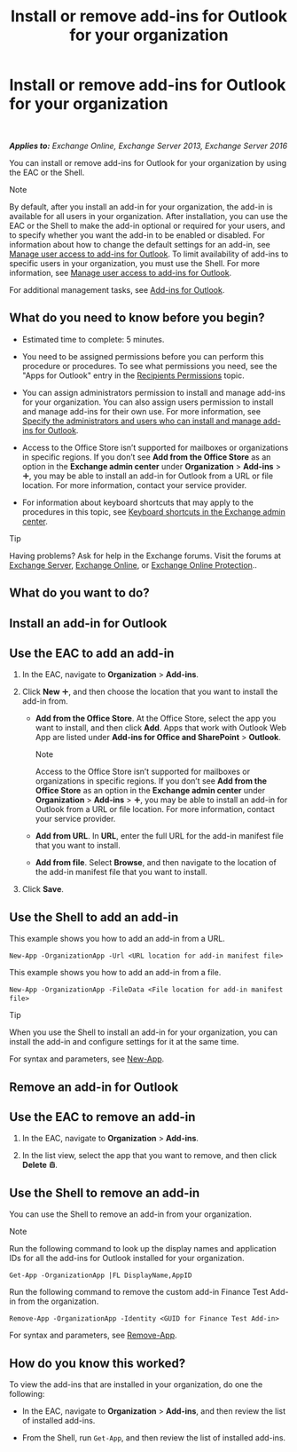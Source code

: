 ﻿---
title: 'Install or remove add-ins for Outlook for your organization'
TOCTitle: Install or remove add-ins for Outlook for your organization
ms:assetid: 112f3ef7-9943-4a1e-8a42-e08e8e9f67f4
ms:mtpsurl: https://technet.microsoft.com/en-us/library/JJ943752(v=EXCHG.150)
ms:contentKeyID: 51028419
ms.date: 12/10/2017
mtps_version: v=EXCHG.150
---

# Install or remove add-ins for Outlook for your organization

 

_**Applies to:** Exchange Online, Exchange Server 2013, Exchange Server 2016_


You can install or remove add-ins for Outlook for your organization by using the EAC or the Shell.


> [!NOTE]
> By default, after you install an add-in for your organization, the add-in is available for all users in your organization. After installation, you can use the EAC or the Shell to make the add-in optional or required for your users, and to specify whether you want the add-in to be enabled or disabled. For information about how to change the default settings for an add-in, see <A href="https://docs.microsoft.com/en-us/exchange/clients-and-mobile-in-exchange-online/add-ins-for-outlook/manage-user-access-to-add-ins">Manage user access to add-ins for Outlook</A>. To limit availability of add-ins to specific users in your organization, you must use the Shell. For more information, see <A href="https://docs.microsoft.com/en-us/exchange/clients-and-mobile-in-exchange-online/add-ins-for-outlook/manage-user-access-to-add-ins">Manage user access to add-ins for Outlook</A>.



For additional management tasks, see [Add-ins for Outlook](https://docs.microsoft.com/en-us/exchange/clients-and-mobile-in-exchange-online/add-ins-for-outlook/add-ins-for-outlook).

## What do you need to know before you begin?

  - Estimated time to complete: 5 minutes.

  - You need to be assigned permissions before you can perform this procedure or procedures. To see what permissions you need, see the "Apps for Outlook" entry in the [Recipients Permissions](recipients-permissions-exchange-2013-help.md) topic.

  - You can assign administrators permission to install and manage add-ins for your organization. You can also assign users permission to install and manage add-ins for their own use. For more information, see [Specify the administrators and users who can install and manage add-ins for Outlook](specify-the-administrators-and-users-who-can-install-and-manage-https://docs.microsoft.com/en-us/exchange/clients-and-mobile-in-exchange-online/add-ins-for-outlook/add-ins-for-outlook).

  - Access to the Office Store isn’t supported for mailboxes or organizations in specific regions. If you don’t see **Add from the Office Store** as an option in the **Exchange admin center** under **Organization** \> **Add-ins** \> ![Add Icon](images/JJ218640.c1e75329-d6d7-4073-a27d-498590bbb558(EXCHG.150).gif "Add Icon"), you may be able to install an add-in for Outlook from a URL or file location. For more information, contact your service provider.

  - For information about keyboard shortcuts that may apply to the procedures in this topic, see [Keyboard shortcuts in the Exchange admin center](keyboard-shortcuts-in-the-exchange-admin-center-exchange-online-protection-help.md).


> [!TIP]
> Having problems? Ask for help in the Exchange forums. Visit the forums at <A href="https://go.microsoft.com/fwlink/p/?linkid=60612">Exchange Server</A>, <A href="https://go.microsoft.com/fwlink/p/?linkid=267542">Exchange Online</A>, or <A href="https://go.microsoft.com/fwlink/p/?linkid=285351">Exchange Online Protection</A>..



## What do you want to do?

## Install an add-in for Outlook

## Use the EAC to add an add-in

1.  In the EAC, navigate to **Organization** \> **Add-ins**.

2.  Click **New** ![Add Icon](images/JJ218640.c1e75329-d6d7-4073-a27d-498590bbb558(EXCHG.150).gif "Add Icon"), and then choose the location that you want to install the add-in from.
    
      - **Add from the Office Store**. At the Office Store, select the app you want to install, and then click **Add**. Apps that work with Outlook Web App are listed under **Add-ins for Office and SharePoint** \> **Outlook**.
        

        > [!NOTE]
        > Access to the Office Store isn’t supported for mailboxes or organizations in specific regions. If you don’t see <STRONG>Add from the Office Store</STRONG> as an option in the <STRONG>Exchange admin center</STRONG> under <STRONG>Organization</STRONG> &gt; <STRONG>Add-ins</STRONG> &gt; <IMG title="Add Icon" alt="Add Icon" src="images/JJ218640.c1e75329-d6d7-4073-a27d-498590bbb558(EXCHG.150).gif">, you may be able to install an add-in for Outlook from a URL or file location. For more information, contact your service provider.

    
      - **Add from URL**. In **URL**, enter the full URL for the add-in manifest file that you want to install.
    
      - **Add from file**. Select **Browse**, and then navigate to the location of the add-in manifest file that you want to install.

3.  Click **Save**.

## Use the Shell to add an add-in

This example shows you how to add an add-in from a URL.

    New-App -OrganizationApp -Url <URL location for add-in manifest file>

This example shows you how to add an add-in from a file.

    New-App -OrganizationApp -FileData <File location for add-in manifest file>


> [!TIP]
> When you use the Shell to install an add-in for your organization, you can install the add-in and configure settings for it at the same time.



For syntax and parameters, see [New-App](https://technet.microsoft.com/en-us/library/jj218722\(v=exchg.150\)).

## Remove an add-in for Outlook

## Use the EAC to remove an add-in

1.  In the EAC, navigate to **Organization** \> **Add-ins**.

2.  In the list view, select the app that you want to remove, and then click **Delete** ![Delete icon](images/Dd298078.14f639f6-61e8-4418-bbfb-0db14de9d2f5(EXCHG.150).gif "Delete icon").

## Use the Shell to remove an add-in

You can use the Shell to remove an add-in from your organization.


> [!NOTE]
> Run the following command to look up the display names and application IDs for all the add-ins for Outlook installed for your organization.



    Get-App -OrganizationApp |FL DisplayName,AppID

Run the following command to remove the custom add-in Finance Test Add-in from the organization.

    Remove-App -OrganizationApp -Identity <GUID for Finance Test Add-in>

For syntax and parameters, see [Remove-App](https://technet.microsoft.com/en-us/library/jj218709\(v=exchg.150\)).

## How do you know this worked?

To view the add-ins that are installed in your organization, do one the following:

  - In the EAC, navigate to **Organization** \> **Add-ins**, and then review the list of installed add-ins.

  - From the Shell, run `Get-App`, and then review the list of installed add-ins.

